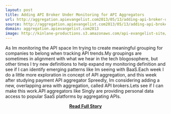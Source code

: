 ```yaml
---
layout: post
title: Adding API Broker Under Monitoring for API Aggregators
url: http://aggregation.apievangelist.com2013/05/13/adding-api-broker-under-monitoring-for-api-aggregators/
source: http://aggregation.apievangelist.com2013/05/13/adding-api-broker-under-monitoring-for-api-aggregators/
domain: aggregation.apievangelist.com2013
image: http://kinlane-productions.s3.amazonaws.com/api-evangelist-site/blog/payments-api-broker-spreedly.png
---
```


<p>As Im monitoring the API space Im trying to create meaningful grouping for companies to belong when tracking API trends.My groupings are sometimes in alignment with what we hear in the tech blogosophere, but other times I try new definitions to help expand my monitoring definition and see if I can identify emerging patterns like Im seeing with BaaS.Each week I do a little more exploration in concept of API aggregation, and this week after studying payment API aggregator Spreedly, Im considering adding a new, overlapping area with aggregation, called API brokers.Lets see if I can make this work.API aggregators like Singly are providing personal data access to popular SaaS platforms by aggregating APIs.</p>
<center><p><a href="http://aggregation.apievangelist.com2013/05/13/adding-api-broker-under-monitoring-for-api-aggregators/" style='padding:25px; font-sze:18px; font-weight: bold;'>Read Full Story</a></p></center>
